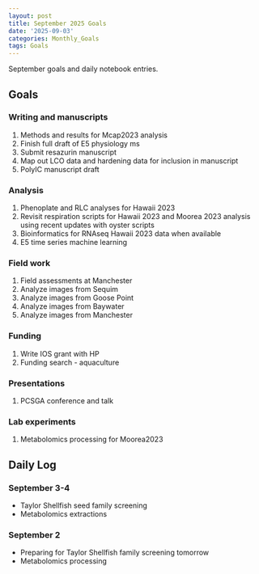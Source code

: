 ```yaml
---
layout: post
title: September 2025 Goals
date: '2025-09-03'
categories: Monthly_Goals
tags: Goals
---
```


September goals and daily notebook entries. 

## Goals  

### Writing and manuscripts 
              
1. Methods and results for Mcap2023 analysis
2. Finish full draft of E5 physiology ms  
3. Submit resazurin manuscript
4. Map out LCO data and hardening data for inclusion in manuscript  
5. PolyIC manuscript draft

### Analysis

1. Phenoplate and RLC analyses for Hawaii 2023
2. Revisit respiration scripts for Hawaii 2023 and Moorea 2023 analysis using recent updates with oyster scripts 
3. Bioinformatics for RNAseq Hawaii 2023 data when available 
4. E5 time series machine learning

### Field work 

1. Field assessments at Manchester
2. Analyze images from Sequim
3. Analyze images from Goose Point
4. Analyze images from Baywater 
5. Analyze images from Manchester

### Funding

1. Write IOS grant with HP
2. Funding search - aquaculture

### Presentations

1. PCSGA conference and talk

### Lab experiments 

1. Metabolomics processing for Moorea2023 

## **Daily Log**   

### September 3-4

- Taylor Shellfish seed family screening 
- Metabolomics extractions 

### September 2

- Preparing for Taylor Shellfish family screening tomorrow 
- Metabolomics processing 
